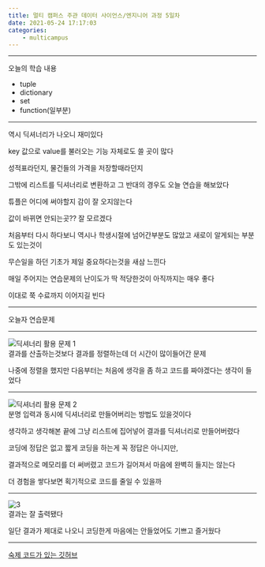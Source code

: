 ```yaml
---
title: 멀티 캠퍼스 주관 데이터 사이언스/엔지니어 과정 5일차
date: 2021-05-24 17:17:03
categories:
    - multicampus
---
```


___
오늘의 학습 내용
- tuple
- dictionary
- set
- function(일부분)
___
역시 딕셔너리가 나오니 재미있다  

key 값으로 value를 불러오는 기능 자체로도 쓸 곳이 많다  

성적표라던지, 물건들의 가격을 저장할때라던지  

그밖에 리스트를 딕셔너리로 변환하고 그 반대의 경우도 오늘 연습을 해보았다  

튜플은 어디에 써야할지 감이 잘 오지않는다  

값이 바뀌면 안되는곳??  잘 모르겠다  

처음부터 다시 하다보니 역시나 학생시절에 넘어간부분도 많았고 새로이 알게되는 부분도 있는것이  

무슨일을 하던 기초가 제일 중요하다는것을 새삼 느낀다  

매일 주어지는 연습문제의 난이도가 딱 적당한것이 아직까지는 매우 좋다  

이대로 쭉 수료까지 이어지길 빈다  
___
오늘자 연습문제  
___ 
![딕셔너리 활용 문제 1](https://user-images.githubusercontent.com/84296244/119363363-b16bd200-bce8-11eb-85b2-4de4509af9fb.PNG)  
결과를 산출하는것보다 결과를 정렬하는데 더 시간이 많이들어간 문제  

나중에 정렬을 했지만 다음부터는 처음에 생각을 좀 하고 코드를 짜야겠다는 생각이 들었다  
___
![딕셔너리 활용 문제 2](https://user-images.githubusercontent.com/84296244/119363370-b29cff00-bce8-11eb-8d35-39ed0c9a687a.PNG)  
분명 입력과 동시에 딕셔너리로 만들어버리는 방법도 있을것이다  

생각하고 생각해본 끝에 그냥 리스트에 집어넣어 결과를 딕셔너리로 만들어버렸다  

코딩에 정답은 없고 짧게 코딩을 하는게 꼭 정답은 아니지만,  

결과적으로 메모리를 더 써버렸고 코드가 길어져서 마음에 완벽히 들지는 않는다  

더 경험을 쌓다보면 획기적으로 코드를 줄일 수 있을까  
___
![3](https://user-images.githubusercontent.com/84296244/119364276-b2513380-bce9-11eb-8a18-58b8d3b62706.PNG)  
결과는 잘 출력됐다  

일단 결과가 제대로 나오니 코딩한게 마음에는 안들었어도 기쁘고 즐거웠다  
___
[숙제 코드가 있는 깃허브](https://github.com/ouguro3/Study/blob/main/Python_Basic/10_dictionary/homework.py)   


